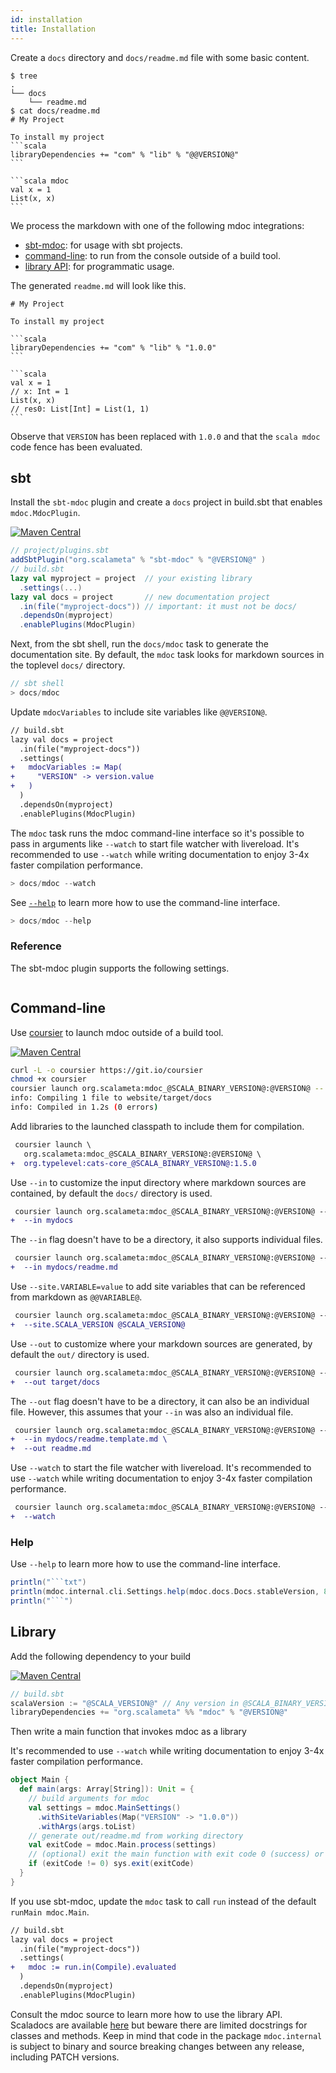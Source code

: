 ```yaml
---
id: installation
title: Installation
---
```


Create a `docs` directory and `docs/readme.md` file with some basic content.

````
$ tree
.
└── docs
    └── readme.md
$ cat docs/readme.md
# My Project

To install my project
```scala
libraryDependencies += "com" % "lib" % "@@VERSION@"
```

```scala mdoc
val x = 1
List(x, x)
```
````

We process the markdown with one of the following mdoc integrations:

- [sbt-mdoc](#sbt): for usage with sbt projects.
- [command-line](#command-line): to run from the console outside of a build
  tool.
- [library API](#library): for programmatic usage.

The generated `readme.md` will look like this.

````
# My Project

To install my project

```scala
libraryDependencies += "com" % "lib" % "1.0.0"
```

```scala
val x = 1
// x: Int = 1
List(x, x)
// res0: List[Int] = List(1, 1)
```
````

Observe that `VERSION` has been replaced with `1.0.0` and that the `scala mdoc`
code fence has been evaluated.

## sbt

Install the `sbt-mdoc` plugin and create a `docs` project in build.sbt that
enables `mdoc.MdocPlugin`.

[![Maven Central](https://maven-badges.herokuapp.com/maven-central/org.scalameta/mdoc_@SCALA_BINARY_VERSION@/badge.svg)](https://maven-badges.herokuapp.com/maven-central/org.scalameta/mdoc_@SCALA_BINARY_VERSION@)

```scala
// project/plugins.sbt
addSbtPlugin("org.scalameta" % "sbt-mdoc" % "@VERSION@" )
// build.sbt
lazy val myproject = project  // your existing library
  .settings(...)
lazy val docs = project       // new documentation project
  .in(file("myproject-docs")) // important: it must not be docs/
  .dependsOn(myproject)
  .enablePlugins(MdocPlugin)
```

Next, from the sbt shell, run the `docs/mdoc` task to generate the documentation
site. By default, the `mdoc` task looks for markdown sources in the toplevel
`docs/` directory.

```scala
// sbt shell
> docs/mdoc
```

Update `mdocVariables` to include site variables like `@@VERSION@`.

```diff
// build.sbt
lazy val docs = project
  .in(file("myproject-docs"))
  .settings(
+   mdocVariables := Map(
+     "VERSION" -> version.value
+   )
  )
  .dependsOn(myproject)
  .enablePlugins(MdocPlugin)
```

The `mdoc` task runs the mdoc command-line interface so it's possible to pass in
arguments like `--watch` to start file watcher with livereload. It's recommended
to use `--watch` while writing documentation to enjoy 3-4x faster compilation
performance.

```scala
> docs/mdoc --watch
```

See [`--help`](#help) to learn more how to use the command-line interface.

```scala
> docs/mdoc --help
```

### Reference

The sbt-mdoc plugin supports the following settings.

```scala mdoc:sbt

```

## Command-line

Use [coursier](https://github.com/coursier/coursier/#command-line) to launch
mdoc outside of a build tool.

[![Maven Central](https://maven-badges.herokuapp.com/maven-central/org.scalameta/mdoc_@SCALA_BINARY_VERSION@/badge.svg)](https://maven-badges.herokuapp.com/maven-central/org.scalameta/mdoc_@SCALA_BINARY_VERSION@)

```sh
curl -L -o coursier https://git.io/coursier
chmod +x coursier
coursier launch org.scalameta:mdoc_@SCALA_BINARY_VERSION@:@VERSION@ -- --site.VERSION 1.0.0
info: Compiling 1 file to website/target/docs
info: Compiled in 1.2s (0 errors)
```

Add libraries to the launched classpath to include them for compilation.

```diff
 coursier launch \
   org.scalameta:mdoc_@SCALA_BINARY_VERSION@:@VERSION@ \
+  org.typelevel:cats-core_@SCALA_BINARY_VERSION@:1.5.0
```

Use `--in` to customize the input directory where markdown sources are
contained, by default the `docs/` directory is used.

```diff
 coursier launch org.scalameta:mdoc_@SCALA_BINARY_VERSION@:@VERSION@ -- \
+  --in mydocs
```

The `--in` flag doesn't have to be a directory, it also supports individual
files.

```diff
 coursier launch org.scalameta:mdoc_@SCALA_BINARY_VERSION@:@VERSION@ -- \
+  --in mydocs/readme.md
```

Use `--site.VARIABLE=value` to add site variables that can be referenced from
markdown as `@@VARIABLE@`.

```diff
 coursier launch org.scalameta:mdoc_@SCALA_BINARY_VERSION@:@VERSION@ -- \
+  --site.SCALA_VERSION @SCALA_VERSION@
```

Use `--out` to customize where your markdown sources are generated, by default
the `out/` directory is used.

```diff
 coursier launch org.scalameta:mdoc_@SCALA_BINARY_VERSION@:@VERSION@ -- \
+  --out target/docs
```

The `--out` flag doesn't have to be a directory, it can also be an individual
file. However, this assumes that your `--in` was also an individual file.

```diff
 coursier launch org.scalameta:mdoc_@SCALA_BINARY_VERSION@:@VERSION@ -- \
+  --in mydocs/readme.template.md \
+  --out readme.md
```

Use `--watch` to start the file watcher with livereload. It's recommended to use
`--watch` while writing documentation to enjoy 3-4x faster compilation
performance.

```diff
 coursier launch org.scalameta:mdoc_@SCALA_BINARY_VERSION@:@VERSION@ -- \
+  --watch
```

### Help

Use `--help` to learn more how to use the command-line interface.

````scala mdoc:passthrough
println("```txt")
println(mdoc.internal.cli.Settings.help(mdoc.docs.Docs.stableVersion, 80))
println("```")
````

## Library

Add the following dependency to your build

[![Maven Central](https://maven-badges.herokuapp.com/maven-central/org.scalameta/mdoc_@SCALA_BINARY_VERSION@/badge.svg)](https://maven-badges.herokuapp.com/maven-central/org.scalameta/mdoc_@SCALA_BINARY_VERSION@)

```scala
// build.sbt
scalaVersion := "@SCALA_VERSION@" // Any version in @SCALA_BINARY_VERSION@.x works.
libraryDependencies += "org.scalameta" %% "mdoc" % "@VERSION@"
```

Then write a main function that invokes mdoc as a library

It's recommended to use `--watch` while writing documentation to enjoy 3-4x
faster compilation performance.

```scala mdoc:silent
object Main {
  def main(args: Array[String]): Unit = {
    // build arguments for mdoc
    val settings = mdoc.MainSettings()
      .withSiteVariables(Map("VERSION" -> "1.0.0"))
      .withArgs(args.toList)
    // generate out/readme.md from working directory
    val exitCode = mdoc.Main.process(settings)
    // (optional) exit the main function with exit code 0 (success) or 1 (error)
    if (exitCode != 0) sys.exit(exitCode)
  }
}
```

If you use sbt-mdoc, update the `mdoc` task to call `run` instead of the default
`runMain mdoc.Main`.

```diff
// build.sbt
lazy val docs = project
  .in(file("myproject-docs"))
  .settings(
+   mdoc := run.in(Compile).evaluated
  )
  .dependsOn(myproject)
  .enablePlugins(MdocPlugin)
```

Consult the mdoc source to learn more how to use the library API. Scaladocs are
available
[here](https://www.javadoc.io/doc/org.scalameta/mdoc_@SCALA_BINARY_VERSION@/@VERSION@)
but beware there are limited docstrings for classes and methods. Keep in mind
that code in the package `mdoc.internal` is subject to binary and source
breaking changes between any release, including PATCH versions.
